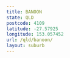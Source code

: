 ```yaml
---
title: BANOON
state: QLD
postcode: 4109
latitude: -27.57925
longitude: 153.057452
url: /qld/banoon/
layout: suburb
---
```

